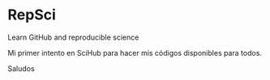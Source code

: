 # RepSci
Learn GitHub and reproducible science

Mi primer intento en SciHub para hacer mis códigos disponibles para todos. 

Saludos
